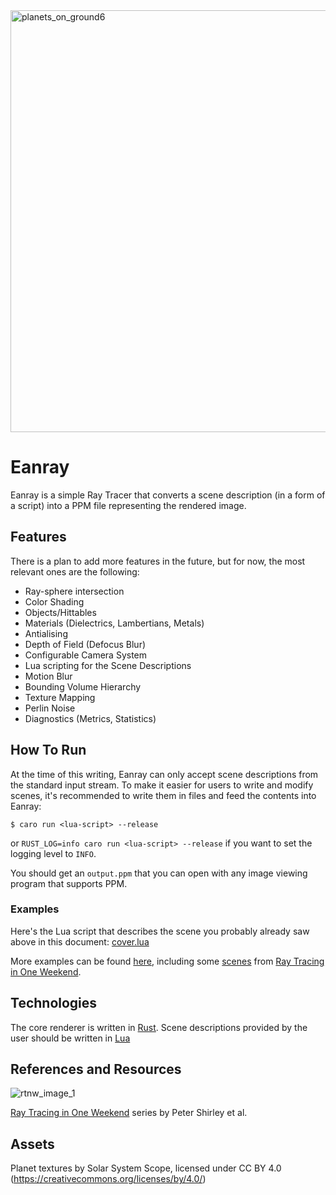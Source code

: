 <img width="1200" height="675" alt="planets_on_ground6" src="https://github.com/user-attachments/assets/d41e347b-2421-4722-9646-617c2f277193" />

# Eanray

Eanray is a simple Ray Tracer that converts a scene description (in a form of a script) into
a PPM file representing the rendered image.

## Features

There is a plan to add more features in the future, but for now, the most relevant ones are the following:

* Ray-sphere intersection
* Color Shading
* Objects/Hittables
* Materials (Dielectrics, Lambertians, Metals)
* Antialising
* Depth of Field (Defocus Blur)
* Configurable Camera System
* Lua scripting for the Scene Descriptions
* Motion Blur
* Bounding Volume Hierarchy
* Texture Mapping
* Perlin Noise
* Diagnostics (Metrics, Statistics)

## How To Run

At the time of this writing, Eanray can only accept scene descriptions from the standard
input stream. To make it easier for users to write and modify scenes, it's recommended to
write them in files and feed the contents into Eanray:

```shell
$ caro run <lua-script> --release
```

or `RUST_LOG=info caro run <lua-script> --release` if you want to set the logging level to `INFO`.

You should get an `output.ppm` that you can open with any image viewing program that
supports PPM.

### Examples

Here's the Lua script that describes the scene you probably already saw above in this
document: [cover.lua](examples/v0_1/cover.lua)

More examples can be found [here](examples), including some [scenes](examples/rt1w) from
[Ray Tracing in One Weekend](https://raytracing.github.io/books/RayTracingInOneWeekend.html).


## Technologies

The core renderer is written in [Rust](https://www.rust-lang.org/). Scene descriptions
provided by the user should be written in [Lua](https://www.lua.org/)

## References and Resources

![rtnw_image_1](https://github.com/user-attachments/assets/95cc6833-c36d-4dd0-a1f9-4410d9eaeda7)

[Ray Tracing in One Weekend](https://raytracing.github.io/) series by Peter Shirley et al. 

## Assets

Planet textures by Solar System Scope, licensed under CC BY 4.0 (https://creativecommons.org/licenses/by/4.0/)


